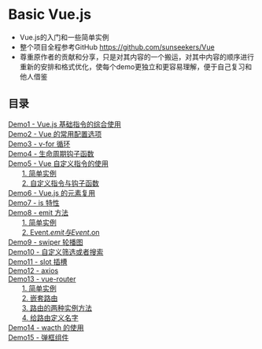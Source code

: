 # Basic Vue.js
- Vue.js的入门和一些简单实例
- 整个项目全程参考GitHub https://github.com/sunseekers/Vue
- 尊重原作者的贡献和分享，只是对其内容的一个搬运，对其中内容的顺序进行重新的安排和格式优化，使每个demo更独立和更容易理解，便于自己复习和他人借鉴

## 目录
[Demo1 - Vue.js 基础指令的综合使用](https://github.com/AdamYF/Basic-Vue.js/tree/master/demo1)  
[Demo2 - Vue 的常用配置选项](https://github.com/AdamYF/Basic-Vue.js/tree/master/demo2)  
[Demo3 - v-for 循环](https://github.com/AdamYF/Basic-Vue.js/tree/master/demo3)  
[Demo4 - 生命周期钩子函数](https://github.com/AdamYF/Basic-Vue.js/tree/master/demo4)  
[Demo5 - Vue 自定义指令的使用](https://github.com/AdamYF/Basic-Vue.js/tree/master/demo5)  
&emsp;&emsp;[1. 简单实例](https://github.com/AdamYF/Basic-Vue.js/tree/master/demo5/1)  
&emsp;&emsp;[2. 自定义指令与钩子函数](https://github.com/AdamYF/Basic-Vue.js/tree/master/demo5/2)  
[Demo6 - Vue.js 的元素复用](https://github.com/AdamYF/Basic-Vue.js/tree/master/demo6)  
[Demo7 - is 特性](https://github.com/AdamYF/Basic-Vue.js/tree/master/demo7)  
[Demo8 - emit 方法](https://github.com/AdamYF/Basic-Vue.js/tree/master/demo8)  
&emsp;&emsp;[1. 简单实例](https://github.com/AdamYF/Basic-Vue.js/tree/master/demo8/1)  
&emsp;&emsp;[2. Event.$emit 与 Event.$on](https://github.com/AdamYF/Basic-Vue.js/tree/master/demo8/2)  
[Demo9 - swiper 轮播图](https://github.com/AdamYF/Basic-Vue.js/tree/master/demo9)  
[Demo10 - 自定义筛选或者搜索](https://github.com/AdamYF/Basic-Vue.js/tree/master/demo10)  
[Demo11 - slot 插槽](https://github.com/AdamYF/Basic-Vue.js/tree/master/demo11)  
[Demo12 - axios](https://github.com/AdamYF/Basic-Vue.js/tree/master/demo12)  
[Demo13 - vue-router](https://github.com/AdamYF/Basic-Vue.js/tree/master/demo13)  
&emsp;&emsp;[1. 简单实例](https://github.com/AdamYF/Basic-Vue.js/tree/master/demo13/1)  
&emsp;&emsp;[2. 嵌套路由](https://github.com/AdamYF/Basic-Vue.js/tree/master/demo13/2)  
&emsp;&emsp;[3. 路由的两种实例方法](https://github.com/AdamYF/Basic-Vue.js/tree/master/demo13/3)  
&emsp;&emsp;[4. 给路由定义名字](https://github.com/AdamYF/Basic-Vue.js/tree/master/demo13/4)  
[Demo14 - wacth 的使用](https://github.com/AdamYF/Basic-Vue.js/tree/master/demo14)  
[Demo15 - 弹框组件](https://github.com/AdamYF/Basic-Vue.js/tree/master/demo15)  